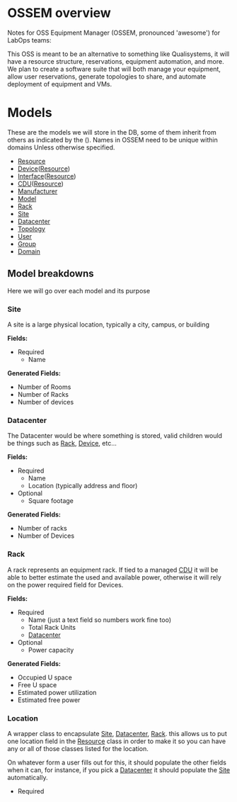 # OSSEM overview

Notes for OSS Equipment Manager (OSSEM, pronounced 'awesome') for
LabOps teams:

This OSS is meant to be an alternative to something like Qualisystems,
it will have a resource structure, reservations, equipment automation,
and more. We plan to create a software suite that will both manage your 
equipment, allow user reservations, generate topologies to share, and 
automate deployment of equipment and VMs.

# Models

These are the models we will store in the DB, some of them inherit from
others as indicated by the (). Names in OSSEM need to be unique within
domains Unless otherwise specified.

  - [Resource]()
  - [Device]()([Resource]())
  - [Interface]()([Resource]())
  - [CDU]()([Resource]())
  - [Manufacturer]()
  - [Model]()
  - [Rack](#rack)
  - [Site](#site)
  - [Datacenter](#datacenter)
  - [Topology]()
  - [User]()
  - [Group]()
  - [Domain]()

## Model breakdowns

Here we will go over each model and its purpose

### Site

A site is a large physical location, typically a city, campus, or
building

**Fields:**

  - Required
      - Name

**Generated Fields:**

  - Number of Rooms
  - Number of Racks
  - Number of devices

### Datacenter

The Datacenter would be where something is stored, valid children would be
things such as [Rack](#rack), [Device](), etc...

**Fields:**

  - Required
      - Name
      - Location (typically address and floor)
  - Optional
      - Square footage

**Generated Fields:**

  - Number of racks
  - Number of Devices

### Rack

A rack represents an equipment rack. If tied to a managed [CDU]() it
will be able to better estimate the used and available power, otherwise
it will rely on the power required field for Devices.

**Fields:**

  - Required
      - Name (just a text field so numbers work fine too)
      - Total Rack Units
      - [Datacenter](#datacenter)
  - Optional
      - Power capacity

**Generated Fields:**

  - Occupied U space
  - Free U space
  - Estimated power utilization
  - Estimated free power

### Location

A wrapper class to encapsulate [Site](#site), [Datacenter](#datacenter),
[Rack](#rack). this allows us to put one location
field in the [Resource]() class in order to make it so you can have any
or all of those classes listed for the location.

On whatever form a user fills out for this, it should populate the other
fields when it can, for instance, if you pick a [Datacenter](#datacenter) it should
populate the [Site](#site) automatically.

  - Required